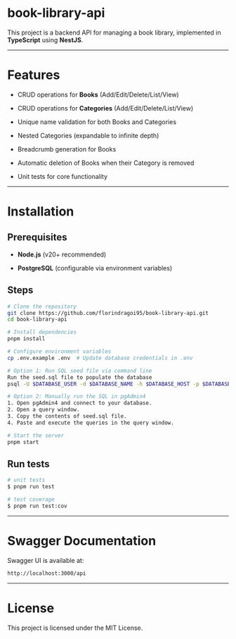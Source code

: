 # book-library-api
This project is a backend API for managing a book library, implemented in **TypeScript** using **NestJS**.

--------
# Features

*   CRUD operations for **Books** (Add/Edit/Delete/List/View)

*   CRUD operations for **Categories** (Add/Edit/Delete/List/View)

*   Unique name validation for both Books and Categories

*   Nested Categories (expandable to infinite depth)

*   Breadcrumb generation for Books

*   Automatic deletion of Books when their Category is removed

*   Unit tests for core functionality

------------

# Installation

## Prerequisites

*   **Node.js** (v20+ recommended)

*   **PostgreSQL** (configurable via environment variables)


## Steps

```bash
# Clone the repository
git clone https://github.com/florindragoi95/book-library-api.git
cd book-library-api

# Install dependencies
pnpm install

# Configure environment variables
cp .env.example .env  # Update database credentials in .env

# Option 1: Run SQL seed file via command line
Run the seed.sql file to populate the database
psql -U $DATABASE_USER -d $DATABASE_NAME -h $DATABASE_HOST -p $DATABASE_PORT -a -f seed.sql

# Option 2: Manually run the SQL in pgAdmin4
1. Open pgAdmin4 and connect to your database.
2. Open a query window.
3. Copy the contents of seed.sql file.
4. Paste and execute the queries in the query window.

# Start the server
pnpm start
```

## Run tests

```bash
# unit tests
$ pnpm run test

# test coverage
$ pnpm run test:cov
```

---------------------
# Swagger Documentation

Swagger UI is available at:

```bash
http://localhost:3000/api
```

-------
# License

This project is licensed under the MIT License.
